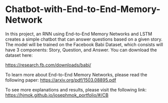 # Chatbot-with-End-to-End-Memory-Network

In this project, an RNN using End-to-End Memory Networks and LSTM creates a simple chatbot that can answer questions based on a given story. 
The model will be trained on the Facebook Babi Dataset, which consists will have 3 components: Story, Question, and Answer. You can download the dataset here:

https://research.fb.com/downloads/babi/

To learn more about End-to-End Memory Networks, please read the following paper: https://arxiv.org/pdf/1503.08895.pdf

To see more explanations and results, please visit the following link: https://hjmok.github.io/josephmok_portfolio/#/CB
